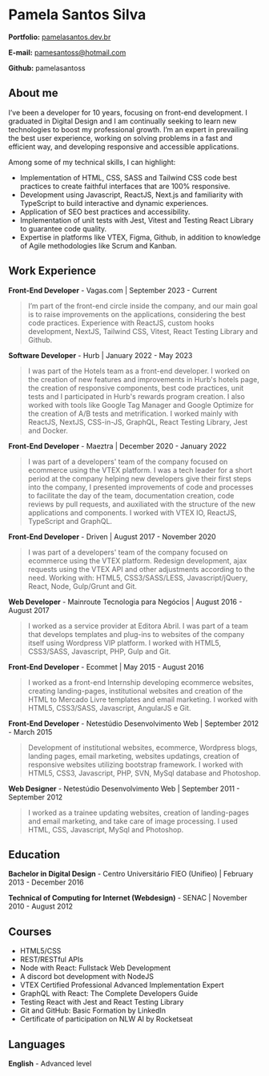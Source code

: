 # Pamela Santos Silva

**Portfolio:** [pamelasantos.dev.br](https://pamelasantos.dev.br/)

**E-mail:** pamesantoss@hotmail.com

**Github:** pamelasantoss

## About me
I’ve been a developer for 10 years, focusing on front-end development. I graduated in Digital Design and I am continually seeking to learn new technologies to boost my professional growth. I’m an expert in prevailing the best user experience, working on solving problems in a fast and efficient way, and developing responsive and accessible applications.

Among some of my technical skills, I can highlight:
- Implementation of HTML, CSS, SASS and Tailwind CSS code best practices to create faithful interfaces that are 100% responsive.
- Development using Javascript, ReactJS, Next.js and familiarity with TypeScript to build interactive and dynamic experiences.
- Application of SEO best practices and accessibility.
- Implementation of unit tests with Jest, Vitest and Testing React Library to guarantee code quality.
- Expertise in platforms like VTEX, Figma, Github, in addition to knowledge of Agile methodologies like Scrum and Kanban.

## Work Experience

**Front-End Developer** - Vagas.com | September 2023 - Current

> I’m part of the front-end circle inside the company, and our main goal is to raise improvements on the applications, considering the best code practices. Experience with ReactJS, custom hooks development, NextJS, Tailwind CSS, Vitest, React Testing Library and Github.

**Software Developer** - Hurb | January 2022 - May 2023

> I was part of the Hotels team as a front-end developer. I worked on the creation of new features and improvements in Hurb's hotels page, the creation of responsive components, best code practices, unit tests and I participated in Hurb's rewards program creation. I also worked with tools like Google Tag Manager and Google Optimize for the creation of A/B tests and metrification. I worked mainly with ReactJS, NextJS, CSS-in-JS, GraphQL, React Testing Library, Jest and Docker.

**Front-End Developer** - Maeztra | December 2020 - January 2022

> I was part of a developers' team of the company focused on ecommerce using the VTEX platform. I was a tech leader for a short period at the company helping new developers give their first steps into the company, I presented improvements of code and processes to facilitate the day of the team, documentation creation, code reviews by pull requests, and auxiliated with the structure of the new applications and components. I worked with VTEX IO, ReactJS, TypeScript and GraphQL.

**Front-End Developer** - Driven | August 2017 - November 2020

> I was part of a developers' team of the company focused on ecommerce using the VTEX platform. Redesign development, ajax requests using the VTEX API and other adjustments according to the need. Working with: HTML5, CSS3/SASS/LESS, Javascript/jQuery, React, Node, Gulp/Grunt and Git.

**Web Developer** - Mainroute Tecnologia para Negócios | August 2016 - August 2017

> I worked as a service provider at Editora Abril. I was part of a team that develops templates and plug-ins to websites of the company itself using Wordpress VIP platform. I worked with HTML5, CSS3/SASS, Javascript, PHP, Gulp and Git.

**Front-End Developer** - Ecommet | May 2015 - August 2016

> I worked as a front-end Internship developing ecommerce websites, creating landing-pages, institutional websites and creation of the HTML to Mercado Livre templates and email marketing. I worked with HTML5, CSS3/SASS, Javascript, AngularJS e Git.

**Front-End Developer** - Netestúdio Desenvolvimento Web | September 2012 - March 2015

> Development of institutional websites, ecommerce, Wordpress blogs, landing pages, email marketing, websites updatings, creation of responsive websites utilizing bootstrap framework. I worked with HTML5, CSS3, Javascript, PHP, SVN, MySql database and Photoshop.

**Web Designer** - Netestúdio Desenvolvimento Web | September 2011 - September 2012

> I worked as a trainee updating websites, creation of landing-pages and email marketing, and take care of image processing. I used HTML, CSS, Javascript, MySql and Photoshop.


## Education

**Bachelor in Digital Design** - Centro Universitário FIEO (Unifieo) | February 2013 - December 2016

**Technical of Computing for Internet (Webdesign)** - SENAC | November 2010 - August 2012


## Courses

* HTML5/CSS
* REST/RESTful APIs
* Node with React: Fullstack Web Development
* A discord bot development with NodeJS
* VTEX Certified Professional Advanced Implementation Expert
* GraphQL with React: The Complete Developers Guide
* Testing React with Jest and React Testing Library
* Git and GitHub: Basic Formation by LinkedIn
* Certificate of participation on NLW AI by Rocketseat


## Languages

**English** - Advanced level
